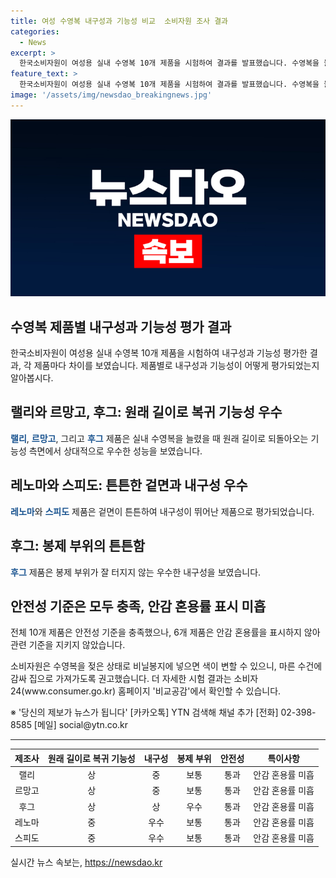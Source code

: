 ```yaml
---
title: 여성 수영복 내구성과 기능성 비교  소비자원 조사 결과
categories:
  - News
excerpt: >
  한국소비자원이 여성용 실내 수영복 10개 제품을 시험하여 결과를 발표했습니다. 수영복을 늘렸을 때 원래 길이로 되돌아오는 기능성은 랠리, 르망고, 후그 제품이 우수했고, 겉면 내구성이 좋은 제품으로는 레노마, 스피도가 뽑혔습니다. 안전성은 모두 충족했지만, 안감 혼용률을 표시하지 않아 개선이 필요한 제품도 있었습니다. 추가로 색 변화를 막기 위해 수영복을 젖은 상태로 비닐봉지에 넣지 말고, 마른 수건으로 감싸 집으로 가져가라고 당부했습니다. 자세한 결과는 비교공감에서 확인할 수 있습니다.
feature_text: >
  한국소비자원이 여성용 실내 수영복 10개 제품을 시험하여 결과를 발표했습니다. 수영복을 늘렸을 때 원래 길이로 되돌아오는 기능성은 랠리, 르망고, 후그 제품이 우수했고, 겉면 내구성이 좋은 제품으로는 레노마, 스피도가 뽑혔습니다. 안전성은 모두 충족했지만, 안감 혼용률을 표시하지 않아 개선이 필요한 제품도 있었습니다. 추가로 색 변화를 막기 위해 수영복을 젖은 상태로 비닐봉지에 넣지 말고, 마른 수건으로 감싸 집으로 가져가라고 당부했습니다. 자세한 결과는 비교공감에서 확인할 수 있습니다.
image: '/assets/img/newsdao_breakingnews.jpg'
---
```


<p><img src="/assets/img/newsdao_breakingnews.jpg" alt="koreaapp 속보" /></p>

<h2>수영복 제품별 내구성과 기능성 평가 결과</h2>

<p data-ke-size="size16">한국소비자원이 여성용 실내 수영복 10개 제품을 시험하여 내구성과 기능성 평가한 결과, 각 제품마다 차이를 보였습니다. 제품별로 내구성과 기능성이 어떻게 평가되었는지 알아봅시다.</p>

<h2>랠리와 르망고, 후그: 원래 길이로 복귀 기능성 우수</h2>

<p><b><span style="color: #1a5490;">랠리</span></b>, <b><span style="color: #1a5490;">르망고</span></b>, 그리고 <b><span style="color: #1a5490;">후그</span></b> 제품은 실내 수영복을 늘렸을 때 원래 길이로 되돌아오는 기능성 측면에서 상대적으로 우수한 성능을 보였습니다.</p>

<h2>레노마와 스피도: 튼튼한 겉면과 내구성 우수</h2>

<p><b><span style="color: #1a5490;">레노마</span></b>와 <b><span style="color: #1a5490;">스피도</span></b> 제품은 겉면이 튼튼하여 내구성이 뛰어난 제품으로 평가되었습니다.</p>

<h2>후그: 봉제 부위의 튼튼함</h2>

<p><b><span style="color: #1a5490;">후그</span></b> 제품은 봉제 부위가 잘 터지지 않는 우수한 내구성을 보였습니다.</p>

<h2>안전성 기준은 모두 충족, 안감 혼용률 표시 미흡</h2>

<p>전체 10개 제품은 안전성 기준을 충족했으나, 6개 제품은 안감 혼용률을 표시하지 않아 관련 기준을 지키지 않았습니다.</p>

<p data-ke-size="size16">소비자원은 수영복을 젖은 상태로 비닐봉지에 넣으면 색이 변할 수 있으니, 마른 수건에 감싸 집으로 가져가도록 권고했습니다. 더 자세한 시험 결과는 소비자24(www.consumer.go.kr) 홈페이지 '비교공감'에서 확인할 수 있습니다.</p>

<p data-ke-size="size16">※ '당신의 제보가 뉴스가 됩니다' [카카오톡] YTN 검색해 채널 추가 [전화] 02-398-8585 [메일] social@ytn.co.kr</p>

<hr>

<table>
  <thead>
    <tr>
      <th style="text-align: center;">제조사</th>
      <th style="text-align: center;">원래 길이로 복귀 기능성</th>
      <th style="text-align: center;">내구성</th>
      <th style="text-align: center;">봉제 부위</th>
      <th style="text-align: center;">안전성</th>
      <th style="text-align: center;">특이사항</th>
    </tr>
  </thead>
  <tbody>
    <tr>
      <td style="text-align: center;">랠리</td>
      <td style="text-align: center;">상</td>
      <td style="text-align: center;">중</td>
      <td style="text-align: center;">보통</td>
      <td style="text-align: center;">통과</td>
      <td style="text-align: center;">안감 혼용률 미흡</td>
    </tr>
    <tr>
      <td style="text-align: center;">르망고</td>
      <td style="text-align: center;">상</td>
      <td style="text-align: center;">중</td>
      <td style="text-align: center;">보통</td>
      <td style="text-align: center;">통과</td>
      <td style="text-align: center;">안감 혼용률 미흡</td>
    </tr>
    <tr>
      <td style="text-align: center;">후그</td>
      <td style="text-align: center;">상</td>
      <td style="text-align: center;">상</td>
      <td style="text-align: center;">우수</td>
      <td style="text-align: center;">통과</td>
      <td style="text-align: center;">안감 혼용률 미흡</td>
    </tr>
    <tr>
      <td style="text-align: center;">레노마</td>
      <td style="text-align: center;">중</td>
      <td style="text-align: center;">우수</td>
      <td style="text-align: center;">보통</td>
      <td style="text-align: center;">통과</td>
      <td style="text-align: center;">안감 혼용률 미흡</td>
    </tr>
    <tr>
      <td style="text-align: center;">스피도</td>
      <td style="text-align: center;">중</td>
      <td style="text-align: center;">우수</td>
      <td style="text-align: center;">보통</td>
      <td style="text-align: center;">통과</td>
      <td style="text-align: center;">안감 혼용률 미흡</td>
    </tr>
  </tbody>
</table>
실시간 뉴스 속보는, <a href="https://newsdao.kr" rel="dofollow">https://newsdao.kr</a>


